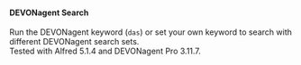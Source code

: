 #### DEVONagent Search    
Run the DEVONagent keyword (`das`) or set your own keyword to search with different DEVONagent search sets.    
Tested with Alfred 5.1.4 and DEVONagent Pro 3.11.7.    
